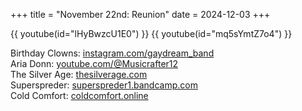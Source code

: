 +++
title = "November 22nd: Reunion"
date = 2024-12-03
+++

{{ youtube(id="lHyBwzcU1E0") }}
{{ youtube(id="mq5sYmtZ7o4") }}

<!-- more -->

Birthday Clowns: [instagram.com/gaydream_band](https://instagram.com/gaydream_band)<br>
Aria Donn: [youtube.com/@Musicrafter12](https://youtube.com/@Musicrafter12)<br>
The Silver Age: [thesilverage.com](https://thesilverage.com)<br>
Superspreder: [superspreder1.bandcamp.com](https://superspreder1.bandcamp.com)<br>
Cold Comfort: [coldcomfort.online](https://coldcomfort.online)
